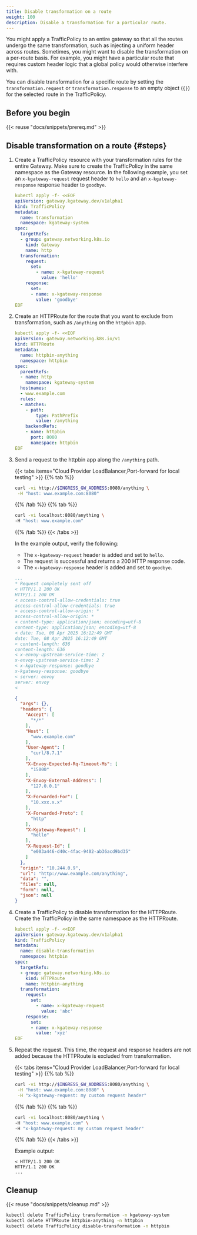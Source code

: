 ```yaml
---
title: Disable transformation on a route
weight: 100
description: Disable a transformation for a particular route.
---
```


You might apply a TrafficPolicy to an entire gateway so that all the routes undergo the same transformation, such as injecting a uniform header across routes. Sometimes, you might want to disable the transformation on a per-route basis. For example, you might have a particular route that requires custom header logic that a global policy would otherwise interfere with. 

You can disable transformation for a specific route by setting the `transformation.request` or `transformation.response` to an empty object (`{}`) for the selected route in the TrafficPolicy.

## Before you begin

{{< reuse "docs/snippets/prereq.md" >}}

## Disable transformation on a route {#steps}
   
1. Create a TrafficPolicy resource with your transformation rules for the entire Gateway. Make sure to create the TrafficPolicy in the same namespace as the Gateway resource. In the following example, you set an `x-kgateway-request` request header to `hello` and an `x-kgateway-response` response header to `goodbye`.
   
   ```yaml
   kubectl apply -f- <<EOF
   apiVersion: gateway.kgateway.dev/v1alpha1
   kind: TrafficPolicy
   metadata:
     name: transformation
     namespace: kgateway-system
   spec:
     targetRefs: 
     - group: gateway.networking.k8s.io
       kind: Gateway
       name: http     
     transformation:
       request:
         set:
           - name: x-kgateway-request
             value: 'hello'       
       response:
         set:
         - name: x-kgateway-response
           value: 'goodbye'
   EOF
   ```

2. Create an HTTPRoute for the route that you want to exclude from transformation, such as `/anything` on the `httpbin` app.

   ```yaml
   kubectl apply -f- <<EOF
   apiVersion: gateway.networking.k8s.io/v1
   kind: HTTPRoute
   metadata:
     name: httpbin-anything
     namespace: httpbin
   spec:
     parentRefs:
     - name: http
       namespace: kgateway-system
     hostnames:
     - www.example.com
     rules:
     - matches:
       - path:
           type: PathPrefix
           value: /anything
       backendRefs:
       - name: httpbin
         port: 8000
         namespace: httpbin
   EOF
   ```

3. Send a request to the httpbin app along the `/anything` path.
   
   {{< tabs items="Cloud Provider LoadBalancer,Port-forward for local testing" >}}
   {{% tab %}}
   ```sh
   curl -vi http://$INGRESS_GW_ADDRESS:8080/anything \
    -H "host: www.example.com:8080"
   ```
   {{% /tab %}}
   {{% tab %}}
   ```sh
   curl -vi localhost:8080/anything \
   -H "host: www.example.com"
   ```
   {{% /tab %}}
   {{< /tabs >}}
   
   In the example output, verify the following:
   
   * The `x-kgateway-request` header is added and set to `hello`.
   * The request is successful and returns a 200 HTTP response code.
   * The `x-kgateway-response` header is added and set to `goodbye`.

   ```yaml {linenos=table,hl_lines=[4,18],linenostart=1}
   ...
   * Request completely sent off
   < HTTP/1.1 200 OK
   HTTP/1.1 200 OK
   < access-control-allow-credentials: true
   access-control-allow-credentials: true
   < access-control-allow-origin: *
   access-control-allow-origin: *
   < content-type: application/json; encoding=utf-8
   content-type: application/json; encoding=utf-8
   < date: Tue, 08 Apr 2025 16:12:49 GMT
   date: Tue, 08 Apr 2025 16:12:49 GMT
   < content-length: 636
   content-length: 636
   < x-envoy-upstream-service-time: 2
   x-envoy-upstream-service-time: 2
   < x-kgateway-response: goodbye
   x-kgateway-response: goodbye
   < server: envoy
   server: envoy
   < 
   ```
   ```json {linenos=table,hl_lines=[25,26,27]}
   {
     "args": {},
     "headers": {
       "Accept": [
         "*/*"
       ],
       "Host": [
         "www.example.com"
       ],
       "User-Agent": [
         "curl/8.7.1"
       ],
       "X-Envoy-Expected-Rq-Timeout-Ms": [
         "15000"
       ],
       "X-Envoy-External-Address": [
         "127.0.0.1"
       ],
       "X-Forwarded-For": [
         "10.xxx.x.x"
       ],
       "X-Forwarded-Proto": [
         "http"
       ],
       "X-Kgateway-Request": [
         "hello"
       ],
       "X-Request-Id": [
         "e003a446-d40c-4fac-9402-ab36acd9bd35"
       ]
     },
     "origin": "10.244.0.9",
     "url": "http://www.example.com/anything",
     "data": "",
     "files": null,
     "form": null,
     "json": null
   }
   ```

4. Create a TrafficPolicy to disable transformation for the HTTPRoute. Create the TrafficPolicy in the same namespace as the HTTPRoute.

   ```yaml
   kubectl apply -f- <<EOF
   apiVersion: gateway.kgateway.dev/v1alpha1
   kind: TrafficPolicy
   metadata:
     name: disable-transformation
     namespace: httpbin
   spec:
     targetRefs:
     - group: gateway.networking.k8s.io
       kind: HTTPRoute
       name: httpbin-anything
     transformation:
       request:
         set:
           - name: x-kgateway-request
             value: 'abc'       
       response:
         set:
         - name: x-kgateway-response
           value: 'xyz'
   EOF
   ```

5. Repeat the request. This time, the request and response headers are not added because the HTTPRoute is excluded from transformation.

   {{< tabs items="Cloud Provider LoadBalancer,Port-forward for local testing" >}}
   {{% tab %}}
   ```sh
   curl -vi http://$INGRESS_GW_ADDRESS:8080/anything \
    -H "host: www.example.com:8080" \
    -H "x-kgateway-request: my custom request header" 
   ```
   {{% /tab %}}
   {{% tab %}}
   ```sh
   curl -vi localhost:8080/anything \
   -H "host: www.example.com" \
   -H "x-kgateway-request: my custom request header"
   ```
   {{% /tab %}}
   {{< /tabs >}}

   Example output:

   ```
   < HTTP/1.1 200 OK
   HTTP/1.1 200 OK   
   ...
   ```

## Cleanup

{{< reuse "docs/snippets/cleanup.md" >}}

```sh
kubectl delete TrafficPolicy transformation -n kgateway-system
kubectl delete HTTPRoute httpbin-anything -n httpbin
kubectl delete TrafficPolicy disable-transformation -n httpbin
```   
